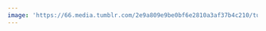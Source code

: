 ```yaml
---
image: 'https://66.media.tumblr.com/2e9a809e9be0bf6e2810a3af37b4c210/tumblr_nbnwcznZY91tbdx3so1_1280.jpg'
---
```

